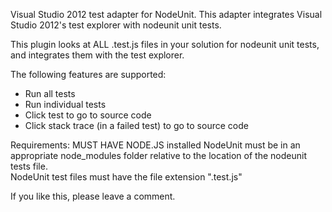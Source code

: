 Visual Studio 2012 test adapter for NodeUnit.  This adapter integrates Visual Studio 2012's test explorer with nodeunit unit tests.

This plugin looks at ALL .test.js files in your solution for nodeunit unit tests, and integrates them with the test explorer.

The following features are supported:
 * Run all tests
 * Run individual tests
 * Click test to go to source code
 * Click stack trace (in a failed test) to go to source code

Requirements:
	MUST HAVE NODE.JS installed
	NodeUnit must be in an appropriate node_modules folder relative to the location of the nodeunit tests file.  
	NodeUnit test files must have the file extension ".test.js"

If you like this, please leave a comment.